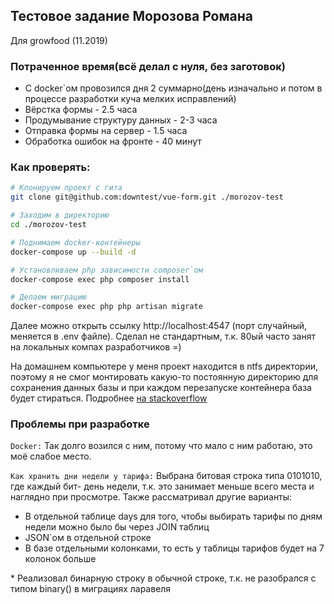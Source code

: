 ## Тестовое задание Морозова Романа
Для growfood (11.2019)

### Потраченное время(всё делал с нуля, без заготовок)
- С docker\`ом провозился дня 2 суммарно(день изначально и потом в процессе разработки куча мелких исправлений)
- Вёрстка формы - 2.5 часа
- Продумывание структуру данных - 2-3 часа
- Отправка формы на сервер - 1.5 часа
- Обработка ошибок на фронте - 40 минут

### Как проверять:
```bash
# Клонируем проект с гита
git clone git@github.com:downtest/vue-form.git ./morozov-test

# Заходим в директорию
cd ./morozov-test

# Поднимаем docker-контейнеры
docker-compose up --build -d

# Установливаем php зависимости composer`ом
docker-compose exec php composer install

# Делаем миграцию
docker-compose exec php php artisan migrate
```

Далее можно открыть ссылку http://localhost:4547 (порт случайный, меняется в .env файле). Сделал не стандартным, т.к. 80ый часто занят на локальных компах разработчиков =)

На домашнем компьютере у меня проект находится в ntfs директории, поэтому я не смог монтировать какую-то постоянную директорию для сохранения данных базы и при каждом перезапуске контейнера база будет стираться. Подробнее [на stackoverflow](https://stackoverflow.com/questions/44878062/initdb-could-not-change-permissions-of-directory-on-postgresql-container)

### Проблемы при разработке

`Docker:`
Так долго возился с ним, потому что мало с ним работаю, это моё слабое место.

`Как хранить дни недели у тарифа:`
Выбрана битовая строка типа 0101010, где каждый бит- день недели, т.к. это занимает меньше всего места и наглядно при просмотре. Также рассматривал другие варианты:

- В отдельной таблице days для того, чтобы выбирать тарифы по дням недели можно было бы через JOIN таблиц
- JSON\`ом в отдельной строке
- В базе отдельными колонками, то есть у таблицы тарифов будет на 7 колонок больше

\* Реализовал бинарную строку в обычной строке, т.к. не разобрался с типом binary() в миграциях ларавеля
